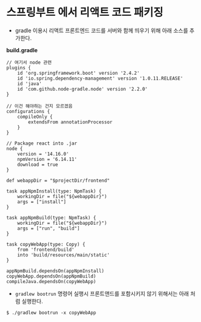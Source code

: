 # 스프링부트 에서 리액트 코드 패키징

- gradle 이용시 리액트 프론트엔드 코드를 서버와 함께 띄우기 위해 아래 소스를 추가한다.

**build.gradle**
```
// 여기서 node 관련
plugins {
	id 'org.springframework.boot' version '2.4.2'
	id 'io.spring.dependency-management' version '1.0.11.RELEASE'
	id 'java'
    id 'com.github.node-gradle.node' version '2.2.0'
}

// 이건 해야하는 건지 모르겠음
configurations {
	compileOnly {
		extendsFrom annotationProcessor
	}
}

// Package react into .jar
node {
    version = '14.16.0'
    npmVersion = '6.14.11'
    download = true
}

def webappDir = "$projectDir/frontend"

task appNpmInstall(type: NpmTask) {
    workingDir = file("${webappDir}")
    args = ["install"]
}

task appNpmBuild(type: NpmTask) {
    workingDir = file("${webappDir}")
    args = ["run", "build"]
}

task copyWebApp(type: Copy) {
    from 'frontend/build'
    into 'build/resources/main/static'
}

appNpmBuild.dependsOn(appNpmInstall)
copyWebApp.dependsOn(appNpmBuild)
compileJava.dependsOn(copyWebApp)
```

- `gradlew bootrun` 명령어 실행시 프론트앤드를 포함시키지 않기 위해서는 아래 처럼 실행한다.

```
$ ./gradlew bootrun -x copyWebApp
```
